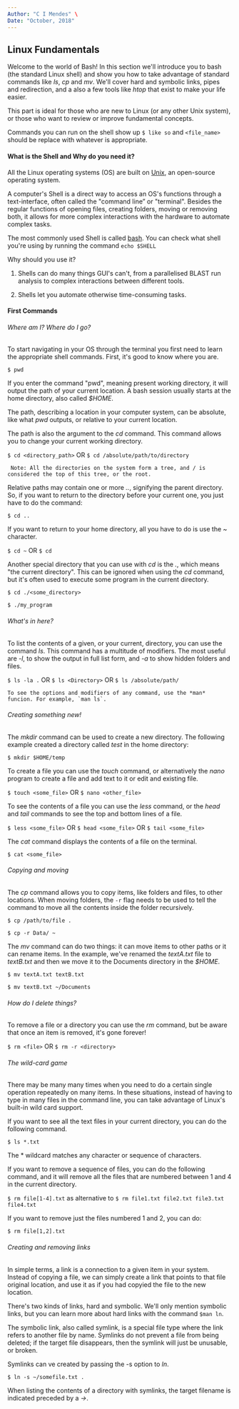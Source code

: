```yaml
---
Author: "C I Mendes" \
Date: "October, 2018" 
---
```


## Linux Fundamentals

Welcome to the world of Bash! In this section we'll introduce you to bash (the standard Linux shell) and show you how
to take advantage of standard commands like *ls*, *cp* and *mv*. We'll cover hard and symbolic links, pipes and 
redirection, and a also a few tools like *htop* that exist to make your life easier.

This part is ideal for those who are new to Linux (or any other Unix system), or those who want to review or improve
fundamental concepts. 

Commands you can run on the shell show up `$ like so` and `<file_name>` should be replace with whatever is appropriate.


#### What is the Shell and Why do you need it?

All the Linux operating systems (OS) are built on [Unix](), an open-source operating system.

A computer's Shell is a direct way to access an OS's functions through a text-interface, often called the "command 
line” or "terminal". Besides the regular functions of opening files, creating folders, moving or removing both, it 
allows for more complex interactions with the hardware to automate complex tasks. 

The most commonly used Shell is called [bash](). You can check what shell you're using by running the command `echo $SHELL`

Why should you use it?

1. Shells can do many things GUI's can't, from a parallelised BLAST run analysis to complex interactions between 
different tools. 

2. Shells let you automate otherwise time-consuming tasks. 


#### First Commands


###### Where am I? Where do I go?

To start navigating in your OS through the terminal you first need to learn the appropriate shell commands.
First, it's good to know where you are. 

`$ pwd`

If you enter the command "pwd", meaning present working directory, it will output the path of your current location.
A bash session usually starts at the home directory, also called *$HOME*.

The path, describing a location in your computer system, can be absolute, like what *pwd* outputs, or relative to 
your current location. 
 
 The path is also the argument to the *cd* command. This command allows you to change your current working directory.
 
 `$ cd <directory_path>` OR  `$ cd /absolute/path/to/directory`
 
 
```
 Note: All the directories on the system form a tree, and / is considered the top of this tree, or the root.
```

Relative paths may contain one or more  *..*, signifying the parent directory. So, if you want to return to the
directory before your current one, you just have to do the command:

`$ cd ..`

If you want to return to your home directory, all you have to do is use the *~* character.

`$ cd ~` OR `$ cd`

Another special directory that you can use with *cd* is the *.*, which means "the current directory". This can be
ignored when using the *cd* command, but it's often used to execute some program in the current directory.

`$ cd ./<some_directory>`

`$ ./my_program`

###### What's in here?

To list the contents of a given, or your current, directory, you can use the command *ls*. This command has a
multitude of modifiers. The most useful are *-l*, to show the output in full list form, and *-a* to show hidden folders
and files.  

`$ ls -la .` OR `$ ls <Directory>` OR `$ ls /absolute/path/`

```
To see the options and modifiers of any command, use the *man* funcion. For example, `man ls`. 

```

###### Creating something new!

The *mkdir* command can be used to create a new directory.  The following example created a directory called *test* 
in the home directory:

`$ mkdir $HOME/temp`

To create a file you can use the *touch* command, or alternatively the *nano* program to create a file and
add text to it or edit and existing file. 

`$ touch <some_file>` OR `$ nano <other_file>`

To see the contents of a file you can use the *less* command, or the *head* and *tail* commands to see the top and 
bottom lines of a file.

`$ less <some_file>` OR `$ head <some_file>` OR `$ tail <some_file>`

The *cat* command displays the contents of a file on the terminal.

`$ cat <some_file>`

###### Copying and moving

The *cp* command allows you to copy items, like folders and files, to other locations. When moving folders, the `-r`
flag needs to be used to tell the command to move all the contents inside the folder recursively. 

`$ cp /path/to/file .`

`$ cp -r Data/ ~`

The *mv* command can do two things: it can move items to other paths or it can rename items. In the example, we've
renamed the *textA.txt* file to *textB.txt* and then we move it to the Documents directory in the *$HOME*.

`$ mv textA.txt textB.txt`

`$ mv textB.txt ~/Documents`


###### How do I delete things?

To remove a file or a directory you can use the *rm* command, but be aware that once an item is removed, it's gone 
forever!

`$ rm <file>` OR `$ rm -r <directory>`


###### The wild-card game

There may be many many times when you need to do a certain single operation repeatedly on many items. In these
situations, instead of having to type in many files in the command line, you can take advantage of Linux's built-in
wild card support. 

If you want to see all the text files in your current directory, you can do the following command.

`$ ls *.txt`

The * wildcard matches any character or sequence of characters. 

If you want to remove a sequence of files, you can do the following command, and it will remove all the files that
are numbered between 1 and 4 in the current directory. 

`$ rm file[1-4].txt` as alternative to `$ rm file1.txt file2.txt file3.txt file4.txt`

If you want to remove just the files numbered 1 and 2, you can do:

`$ rm file[1,2].txt`

###### Creating and removing links

In simple terms, a link is a connection to a given item in your system. Instead of copying a file, we can simply create
a link that points to that file original location, and use it as if you had copyied the file to the new location.

There's two kinds of links, hard and symbolic. We'll only mention symbolic links, but you can learn more about hard
links with the command `$man ln`.

The symbolic link, also called symlink, is a special file type where the link refers to another file by name.
Symlinks do not prevent a file from being deleted; if the target file disappears, then the symlink will just 
be unusable, or broken. 

Symlinks can ve created by passing the -s option to *ln*.

`$ ln -s ~/somefile.txt .`
 
 When listing the contents of a directory with symlinks, the target filename is indicated preceded by a *->*. 
